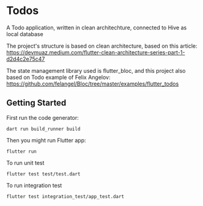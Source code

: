 # Todos

A Todo application, written in clean architechture, connected to Hive as local database

The project's structure is based on clean architecture, based on this article: 
https://devmuaz.medium.com/flutter-clean-architecture-series-part-1-d2d4c2e75c47

The state management library used is flutter_bloc, and this project also based on Todo example of Felix Angelov: 
https://github.com/felangel/Bloc/tree/master/examples/flutter_todos

## Getting Started

First run the code generator:  
``` 
dart run build_runner build 
```

Then you might run Flutter app:
``` 
flutter run
```

To run unit test
```
flutter test test/test.dart
```

To run integration test
```
flutter test integration_test/app_test.dart
```